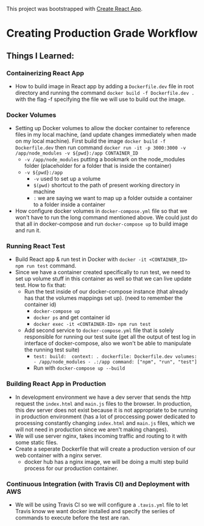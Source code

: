 This project was bootstrapped with [Create React App](https://github.com/facebook/create-react-app).

# Creating Production Grade Workflow

## Things I Learned:
### Containerizing React App
- How to build image in React app by adding a `Dockerfile.dev` file in root directory and running the command `docker build -f Dockerfile.dev .` with the flag -f specifying the file we will use to build out the image.


### Docker Volumes
- Setting up Docker volumes to allow the docker container to reference files in my local machine, (and update changes immediately when made on my local machine). First build the image `docker build -f Dockerfile.dev` then run command `docker run -it -p 3000:3000 -v /app/node_modules -v ${pwd}:/app CONTAINER_ID`
    - `-v /app/node_modules` putting a bookmark on the node_modules folder (placeholder for a folder that is inside the container)
    - `-v ${pwd}:/app`
        - `-v` used to set up a volume
        - `$(pwd)` shortcut to the path of present working directory in machine
        - `:` we are saying we want to map up a folder outside a container to a folder inside a container
- How configure docker volumes in `docker-compose.yml` file so that we won't have to run the long command mentioned above. We could just do that all in docker-compose and run `docker-compose up` to build image and run it.


### Running React Test
- Build React app & run test in Docker with `docker -it <CONTAINER_ID> npm run test` command.
- Since we have a container created specifically to run test, we need to set up volume stuff in this container as well so that we can live update test. How to fix that:
    - Run the test inside of our docker-compose instance (that already has that the volumes mappings set up). (need to remember the container id)
        - `docker-compose up`
        - `docker ps` and get container id
        - `docker exec -it <CONTAINER-ID> npm run test`
    - Add second service to `docker-compose.yml` file that is solely responsible for running our test suite (get all the output of test log in interface of docker-compose, also we won't be able to manipulate the running test suite)
        - `test:
               build: 
                   context: .
                   dockerfile: Dockerfile.dev
               volumes:
                   - /app/node_modules
                   - .:/app
               command: ["npm", "run", "test"]`
        - Run with `docker-compose up --build`

### Building React App in Production
- In development environment we have a dev server that sends the http request the `index.html` and `main.js` files to the browser. In production, this dev server does not exist because it is not appropriate to be running in production environment (has a lot of proccessing power dedicated to processing constantly changing `index.html` and `main.js` files, which we will not need in production since we aren't making changes).
- We will use server nginx, takes incoming traffic and routing to it with some static files. 
- Create a seperate Dockerfile that will create a production version of our web container with a nginx server.
    - docker hub has a nginx image, we will be doing a multi step build process for our production container.

### Continuous Integration (with Travis CI) and Deployment with AWS
- We will be using Travis CI so we will configure a `.tavis.yml` file to let Travis know we want docker installed and specify the seriies of commands to execute before the test are ran.
